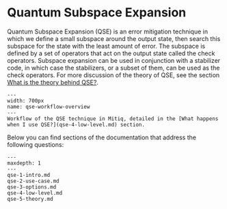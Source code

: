 # Quantum Subspace Expansion

Quantum Subspace Expansion (QSE) is an error mitigation technique in which
we define a small subspace around the output state, then search this subspace for the state with the least amount of error. The subspace is defined by a set of operators that act on the output state called the check operators. Subspace expansion can be used in conjunction with a stabilizer code, in which case the stabilizers, or a subset of them, can be used as the check operators.
For more discussion of the theory of QSE, see the section [What is the theory behind QSE?](qse-5-theory.md).

```{figure} ../img/qse-data-flow-diagram.png
---
width: 700px
name: qse-workflow-overview
---
Workflow of the QSE technique in Mitiq, detailed in the [What happens when I use QSE?](qse-4-low-level.md) section.
```

Below you can find sections of the documentation that address the following questions:

```{toctree}
---
maxdepth: 1
---
qse-1-intro.md
qse-2-use-case.md
qse-3-options.md
qse-4-low-level.md
qse-5-theory.md
```

